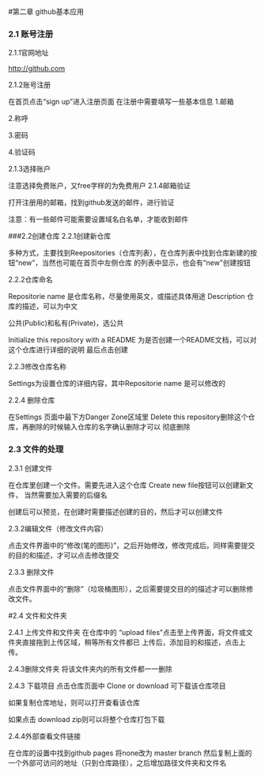 #第二章 github基本应用
### 2.1 账号注册
2.1.1官网地址

http://github.com

2.1.2账号注册

在首页点击“sign up”进入注册页面
在注册中需要填写一些基本信息
1.邮箱

2.称呼

3.密码

4.验证码

2.1.3选择账户

注意选择免费账户，又free字样的为免费用户
2.1.4邮箱验证

打开注册用的邮箱，找到github发送的邮件，进行验证

注意：有一些邮件可能需要设置域名白名单，才能收到邮件

###2.2创建仓库
2.2.1创建新仓库

多种方式，主要找到Reepositories（仓库列表），在仓库列表中找到仓库新建的按钮“new”，当然也可能在首页中左侧仓库
的列表中显示，也会有“new”创建按钮

2.2.2仓库命名

Repositorie name 是仓库名称，尽量使用英文，或描述具体用途
Description 仓库的描述，可以为中文

公共(Public)和私有(Private)，选公共

Initialize this repository with a README 为是否创建一个README文档，可以对这个仓库进行详细的说明
最后点击创建

2.2.3修改仓库名称

Settings为设置仓库的详细内容，其中Repositorie name 是可以修改的

2.2.4 删除仓库

在Settings 页面中最下方Danger Zone区域里 Delete this repository删除这个仓库，再删除的时候输入仓库的名字确认删除才可以
彻底删除

### 2.3 文件的处理

2.3.1 创建文件

在仓库里创建一个文件。需要先进入这个仓库 Create new file按钮可以创建新文件，
当然需要加入需要的后缀名

创建后可以预览，在创建时需要描述创建的目的，然后才可以创建文件

2.3.2编辑文件（修改文件内容）

点击文件界面中的“修改(笔的图形)”，之后开始修改，修改完成后。同样需要提交的目的和描述，才可以点击修改提交

2.3.3 删除文件

点击文件界面中的“删除”（垃圾桶图形），之后需要提交目的的描述才可以删除修改文件。

#2.4 文件和文件夹

2.4.1 上传文件和文件夹
在仓库中的 “upload files”点击至上传界面，将文件或文件夹直接拖到上传区域，稍等所有文件都已
上传后，添加目的和描述，点击上传。

2.4.3删除文件夹
将该文件夹内的所有文件都一一删除

2.4.3 下载项目
点击仓库页面中 Clone or download 可下载该仓库项目

如果复制仓库地址，则可以打开查看该仓库

如果点击 download zip则可以将整个仓库打包下载

2.4.4外部查看文件链接

在仓库的设置中找到github pages 将none改为 master branch
然后复制上面的一个外部可访问的地址（只到仓库路径），之后增加路径文件夹和文件名
